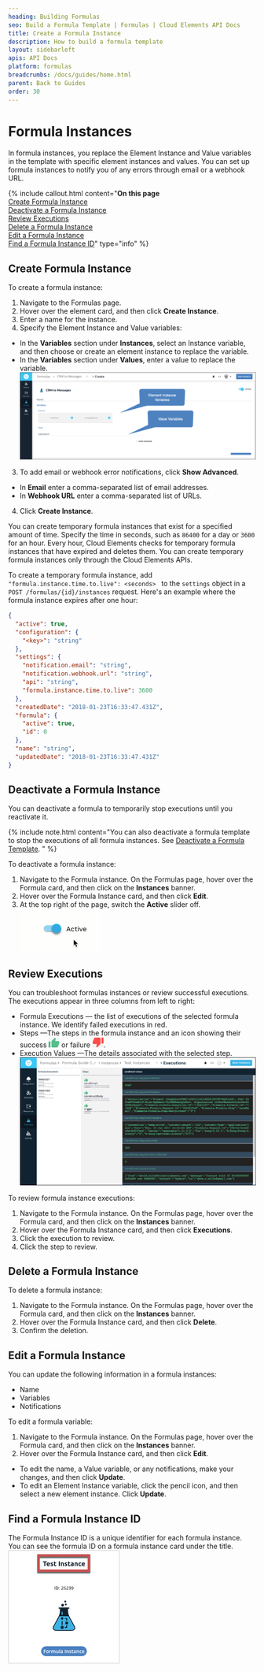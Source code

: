 ```yaml
---
heading: Building Formulas
seo: Build a Formula Template | Formulas | Cloud Elements API Docs
title: Create a Formula Instance
description: How to build a formula template
layout: sidebarleft
apis: API Docs
platform: formulas
breadcrumbs: /docs/guides/home.html
parent: Back to Guides
order: 30
---
```


# Formula Instances

In formula instances, you replace the Element Instance and Value variables in the template with specific element instances and values. You can set up formula instances to notify you of any errors through email or a webhook URL.

{% include callout.html content="<strong>On this page</strong></br><a href=#create-formula-instance>Create Formula Instance</a></br><a href=#deactivate-a-formula-instance>Deactivate a Formula Instance</a></br><a href=#review-executions>Review Executions</a></br><a href=#delete-a-formula-instance>Delete a Formula Instance</a></br><a href=#edit-a-formula-instance>Edit a Formula Instance</a></br><a href=#find-a-formula-instance-id>Find a Formula Instance ID</a>" type="info" %}

## Create Formula Instance

To create a formula instance:

1. Navigate to the Formulas page.
2. Hover over the element card, and then click **Create Instance**.
3. Enter a name for the instance.
4. Specify the Element Instance and Value variables:
  * In the **Variables** section under **Instances**,  select an Instance variable, and then choose or create an element instance to replace the variable.
  * In the **Variables** section under **Values**, enter a value to replace the variable.
  ![Variables](img/create-instance.png)
3. To add email or webhook error notifications, click **Show Advanced**.
  * In **Email** enter a comma-separated list of email addresses.
  * In **Webhook URL** enter a comma-separated list of URLs.
4. Click **Create Instance**.

You can create temporary formula instances that exist for a specified amount of time. Specify the time in seconds, such as `86400` for a day or `3600` for an hour. Every hour, Cloud Elements checks for temporary formula instances that have expired and deletes them. You can create temporary formula instances only through the Cloud Elements APIs.

To create a temporary formula instance, add `"formula.instance.time.to.live": <seconds> ` to the `settings` object in a `POST /formulas/{id}/instances` request. Here's an example where the formula instance expires after one hour:

```json
{
  "active": true,
  "configuration": {
    "<key>": "string"
  },
  "settings": {
    "notification.email": "string",
    "notification.webhook.url": "string",
    "api": "string",
    "formula.instance.time.to.live": 3600
  },
  "createdDate": "2018-01-23T16:33:47.431Z",
  "formula": {
    "active": true,
    "id": 0
  },
  "name": "string",
  "updatedDate": "2018-01-23T16:33:47.431Z"
}
```


## Deactivate a Formula Instance

You can deactivate a formula to temporarily stop executions until you reactivate it.

{% include note.html content="You can also deactivate a formula template to stop the executions of all formula instances. See <a href=build-template.html#deactivate-a-formula-template>Deactivate a Formula Template</a>. " %}

To deactivate a formula instance:

1. Navigate to the Formula instance. On the Formulas page, hover over the Formula card, and then click on the **Instances** banner.
2. Hover over the Formula Instance card, and then click **Edit**.
3. At the top right of the page, switch the **Active** slider off.
![Active](img/active.gif)


## Review Executions

You can troubleshoot formulas instances or review successful executions. The executions appear in three columns from left to right:

* Formula Executions &mdash; the list of executions of the selected formula instance. We identify failed executions in red.
* Steps &mdash;The steps in the formula instance and an icon showing their success <img src="img/icon-step-success.png" alt="Success" class="inlineImage"> or failure <img src="img/icon-step-failure.png" alt="Failure" class="inlineImage">.
* Execution Values &mdash;The details associated with the selected step.
![Formula Instance Executions](img/instance-executions.png)

To review formula instance executions:

1. Navigate to the Formula instance. On the Formulas page, hover over the Formula card, and then click on the **Instances** banner.
2. Hover over the Formula Instance card, and then click **Executions**.
3. Click the execution to review.
4. Click the step to review.


## Delete a Formula Instance

To delete a formula instance:

1. Navigate to the Formula instance. On the Formulas page, hover over the Formula card, and then click on the **Instances** banner.
2. Hover over the Formula Instance card, and then click **Delete**.
3. Confirm the deletion.

## Edit a Formula Instance

You can update the following information in a formula instances:

* Name
* Variables
* Notifications

To edit a formula variable:

1. Navigate to the Formula instance. On the Formulas page, hover over the Formula card, and then click on the **Instances** banner.
2. Hover over the Formula Instance card, and then click **Edit**.
  * To edit the name, a Value variable, or any notifications, make your changes, and then click **Update**.
  * To edit an Element Instance variable, click the pencil icon, and then select a new element instance. Click **Update**.

## Find a Formula Instance ID

The Formula Instance ID is a unique identifier for each formula instance. You can see the formula ID on a formula instance card under the title.
![Formula Instance ID](img/formula-instance-id.png)
